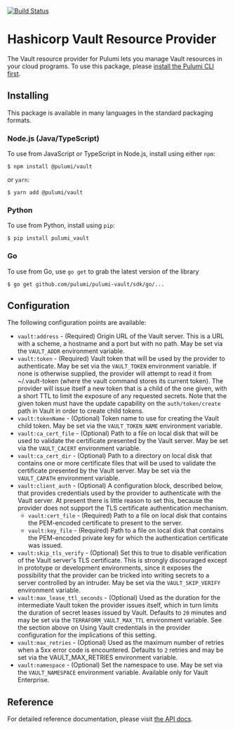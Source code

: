 [![Build Status](https://travis-ci.com/pulumi/pulumi-vault.svg?token=eHg7Zp5zdDDJfTjY8ejq&branch=master)](https://travis-ci.com/pulumi/pulumi-vault)

# Hashicorp Vault Resource Provider

The Vault resource provider for Pulumi lets you manage Vault resources in your cloud programs. To use
this package, please [install the Pulumi CLI first](https://pulumi.io/).

## Installing

This package is available in many languages in the standard packaging formats.

### Node.js (Java/TypeScript)

To use from JavaScript or TypeScript in Node.js, install using either `npm`:

    $ npm install @pulumi/vault

or `yarn`:

    $ yarn add @pulumi/vault

### Python

To use from Python, install using `pip`:

    $ pip install pulumi_vault

### Go

To use from Go, use `go get` to grab the latest version of the library

    $ go get github.com/pulumi/pulumi-vault/sdk/go/...

## Configuration

The following configuration points are available:

- `vault:address` - (Required) Origin URL of the Vault server. This is a URL with a scheme, a hostname and a port but with no path.
  May be set via the `VAULT_ADDR` environment variable.
- `vault:token` - (Required) Vault token that will be used by the provider to authenticate. May be set via the `VAULT_TOKEN`
  environment variable. If none is otherwise supplied, the provider will attempt to read it from ~/.vault-token (where the vault
  command stores its current token). The provider will issue itself a new token that is a child of the one given, with a short TTL
  to limit the exposure of any requested secrets. Note that the given token must have the update capability on the `auth/token/create`
  path in Vault in order to create child tokens.
- `vault:tokenName` - (Optional) Token name to use for creating the Vault child token. May be set via the `VAULT_TOKEN_NAME`
  environment variable. 
- `vault:ca_cert_file` - (Optional) Path to a file on local disk that will be used to validate the certificate presented by
  the Vault server. May be set via the `VAULT_CACERT` environment variable.
- `vault:ca_cert_dir` - (Optional) Path to a directory on local disk that contains one or more certificate files that will
  be used to validate the certificate presented by the Vault server. May be set via the `VAULT_CAPATH` environment variable.
- `vault:client_auth` - (Optional) A configuration block, described below, that provides credentials used by the provider
  to authenticate with the Vault server. At present there is little reason to set this, because the provider does not 
  support the TLS certificate authentication mechanism.
    - `vault:cert_file` - (Required) Path to a file on local disk that contains the PEM-encoded certificate to present to the server.
    - `vault:key_file` - (Required) Path to a file on local disk that contains the PEM-encoded private key for which the 
    authentication certificate was issued.
- `vault:skip_tls_verify` - (Optional) Set this to true to disable verification of the Vault server's TLS certificate. This
  is strongly discouraged except in prototype or development environments, since it exposes the possibility that the provider
  can be tricked into writing secrets to a server controlled by an intruder. May be set via the `VAULT_SKIP_VERIFY` environment variable.
- `vault:max_lease_ttl_seconds` - (Optional) Used as the duration for the intermediate Vault token the provider issues itself,
  which in turn limits the duration of secret leases issued by Vault. Defaults to `20` minutes and may be set via the 
  `TERRAFORM_VAULT_MAX_TTL` environment variable. See the section above on Using Vault credentials in the provider configuration
  for the implications of this setting.
- `vault:max_retries` - (Optional) Used as the maximum number of retries when a 5xx error code is encountered. Defaults to `2`
  retries and may be set via the VAULT_MAX_RETRIES environment variable.
- `vault:namespace` - (Optional) Set the namespace to use. May be set via the `VAULT_NAMESPACE` environment variable. Available
  only for Vault Enterprise.

## Reference

For detailed reference documentation, please visit [the API docs](https://pulumi.io/reference/pkg/nodejs/@pulumi/vault/index.html).
